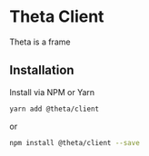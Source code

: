 # Theta Client

Theta is a frame

## Installation

Install via NPM or Yarn

```sh
yarn add @theta/client
```
or
```sh
npm install @theta/client --save
```
